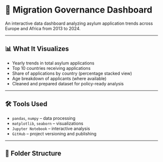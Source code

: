 # 🧭 Migration Governance Dashboard

An interactive data dashboard analyzing asylum application trends across Europe and Africa from 2013 to 2024.

---

## 📊 What It Visualizes

- Yearly trends in total asylum applications
- Top 10 countries receiving applications
- Share of applications by country (percentage stacked view)
- Age breakdown of applicants (where available)
- Cleaned and prepared dataset for policy-ready analysis

---

## 🛠 Tools Used

- `pandas`, `numpy` – data processing  
- `matplotlib`, `seaborn` – visualizations  
- `Jupyter Notebook` – interactive analysis  
- `GitHub` – project versioning and publishing  

---

## 📁 Folder Structure

